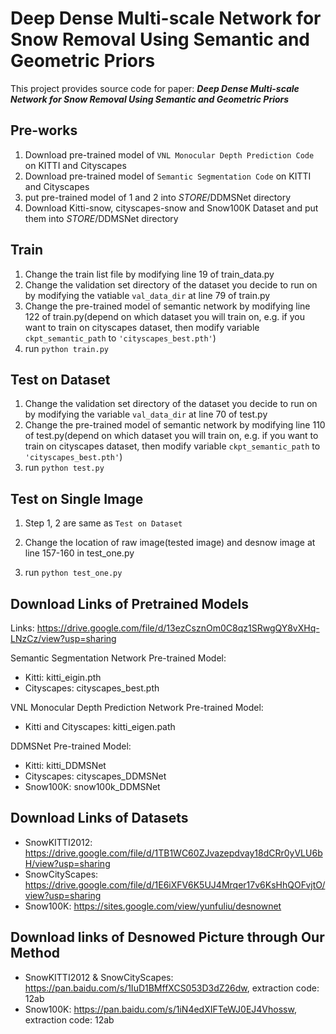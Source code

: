 # **Deep Dense Multi-scale Network for Snow Removal Using Semantic and Geometric Priors**
This project provides source code for paper: ***Deep Dense Multi-scale Network for Snow Removal Using Semantic and Geometric Priors***


## **Pre-works**
1. Download pre-trained model of `VNL Monocular Depth Prediction Code` on KITTI and Cityscapes
2. Download pre-trained model of `Semantic Segmentation Code` on KITTI and Cityscapes 
3. put pre-trained model of 1 and 2 into $STORE$/DDMSNet directory
4. Download Kitti-snow, cityscapes-snow and Snow100K Dataset and put them into $STORE$/DDMSNet directory

## **Train**
1. Change the train list file by modifying line 19 of train_data.py
2. Change the validation set directory of the dataset you decide to run on by modifying the vatiable `val_data_dir` at line 79 of train.py
3. Change the pre-trained model of semantic network by modifying line 122 of train.py(depend on which dataset you will train on, e.g. if you want to train on cityscapes dataset, then modify variable `ckpt_semantic_path` to `'cityscapes_best.pth'`)
4. run `python train.py`

## **Test on Dataset**
1. Change the validation set directory of the dataset you decide to run on by modifying the variable `val_data_dir` at line 70 of test.py
2. Change the pre-trained model of semantic network by modifying line 110 of test.py(depend on which dataset you will train on, e.g. if you want to train on cityscapes dataset, then modify variable `ckpt_semantic_path` to `'cityscapes_best.pth'`)
3. run `python test.py`

## **Test on Single Image**
1. Step 1, 2 are same as `Test on Dataset`

2. Change the location of raw image(tested image) and desnow image at line 157-160 in test_one.py
3. run `python test_one.py`

## **Download Links of Pretrained Models**
Links: https://drive.google.com/file/d/13ezCsznOm0C8qz1SRwgQY8vXHq-LNzCz/view?usp=sharing

Semantic Segmentation Network Pre-trained Model:
- Kitti: kitti_eigin.pth
- Cityscapes: cityscapes_best.pth

VNL Monocular Depth Prediction Network Pre-trained Model:
- Kitti and Cityscapes: kitti_eigen.path

DDMSNet Pre-trained Model:
- Kitti: kitti_DDMSNet
- Cityscapes: cityscapes_DDMSNet
- Snow100K: snow100k_DDMSNet

## **Download Links of Datasets**
- SnowKITTI2012: https://drive.google.com/file/d/1TB1WC60ZJvazepdvay18dCRr0yVLU6bH/view?usp=sharing
- SnowCityScapes: https://drive.google.com/file/d/1E6iXFV6K5UJ4Mrqer17v6KsHhQOFvjtO/view?usp=sharing
- Snow100K: https://sites.google.com/view/yunfuliu/desnownet

## **Download links of Desnowed Picture through Our Method** ##
- SnowKITTI2012 & SnowCityScapes: https://pan.baidu.com/s/1IuD1BMffXCS053D3dZ26dw, extraction code: 12ab
- Snow100K: https://pan.baidu.com/s/1iN4edXIFTeWJ0EJ4Vhossw, extraction code: 12ab
